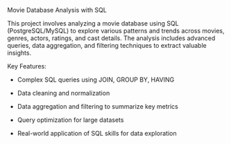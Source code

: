 Movie Database Analysis with SQL

This project involves analyzing a movie database using SQL (PostgreSQL/MySQL) to explore various patterns and trends across movies, genres, actors, ratings, and cast details. The analysis includes advanced queries, data aggregation, and filtering techniques to extract valuable insights.

Key Features:

- Complex SQL queries using JOIN, GROUP BY, HAVING

- Data cleaning and normalization

- Data aggregation and filtering to summarize key metrics

 - Query optimization for large datasets

- Real-world application of SQL skills for data exploration




